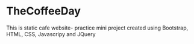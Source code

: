 # TheCoffeeDay
This is static cafe website- practice mini project created using Bootstrap, HTML, CSS, Javascripy and JQuery 
